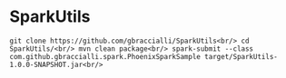 # SparkUtils
`
git clone https://github.com/gbraccialli/SparkUtils<br/>
cd SparkUtils/<br/>
mvn clean package<br/>
spark-submit --class com.github.gbraccialli.spark.PhoenixSparkSample target/SparkUtils-1.0.0-SNAPSHOT.jar<br/>
`
